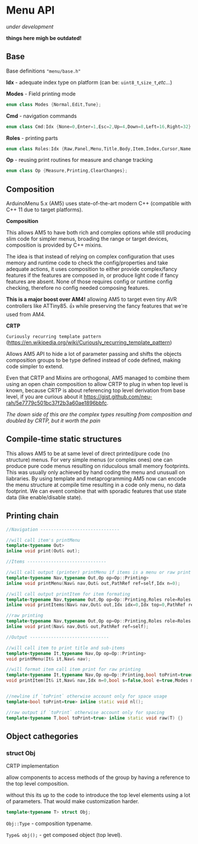 # Menu API

_under development_

**things here migh be outdated!**

## Base

Base definitions `"menu/base.h"`

**Idx** - adequate index type on platform (can be: `uint8_t`,`size_t`,_etc..._)

**Modes** - Field printing mode

```c++
enum class Modes {Normal,Edit,Tune};
```

**Cmd** - navigation commands

```c++
enum class Cmd:Idx {None=0,Enter=1,Esc=2,Up=4,Down=8,Left=16,Right=32};
```

**Roles** - printing parts
```c++
enum class Roles:Idx {Raw,Panel,Menu,Title,Body,Item,Index,Cursor,Name,Mode,Value,Unit};
```

**Op** - reusing print routines for measure and change tracking

```c++
enum class Op {Measure,Printing,ClearChanges};
```

## Composition

ArduinoMenu 5.x (AM5) uses state-of-the-art modern C++ (compatible with C++ 11 due to target platforms).

**Composition**

This allows AM5 to have both rich and complex options while still producing slim code for simpler menus, broading the range or target devices, composition is provided by C++ mixins.

The idea is that instead of relying on complex configuration that uses memory and runtime code to check the config/properties and take adequate actions, it uses composition to either provide complex/fancy features if the features are composed in, or produce light code if fancy features are absent. None of those requires config or runtime config checking, therefore no config needed composing features.

**This is a major boost over AM4!** allowing AM5 to target even tiny AVR controllers like ATTiny85. :+1: while preserving the fancy features that we're used from AM4.

**CRTP**

`Curiously recurring template pattern` (https://en.wikipedia.org/wiki/Curiously_recurring_template_pattern)

Allows AM5 API to hide a lot of parameter passing and shifts the objects composition groups to be type defined instead of code defined, making code simpler to extend.

Even that CRTP and Mixins are orthogonal, AM5 managed to combine them using an open chain composition to allow CRTP to plug in when top level is known, because CRTP is about referencing top level derivation from base level, if you are curious about it https://gist.github.com/neu-rah/5e7779c501bc37f2b3a60ae1896bbfc.

_The down side of this are the complex types resulting from composition and doubled by CRTP, but it worth the pain_

## Compile-time static structures

This allows AM5 to be at same level of direct printed/pure code (no structure) menus.
For very simple menus (or complex ones) one can produce pure code menus resulting on riduculous small memory footprints.
This was usually only achieved by hand coding the menu and unusuall on liabraries. By using template and metaprogramming AM5 now can encode the menu structure at compile time resulting in a code only menu, no data footprint. We can event combine that with sporadic features that use state data (like enable/disable state).

## Printing chain

```c++
//Navigation ------------------------------

//will call item's printMenu
template<typename Out>
inline void print(Out& out);

//Items ------------------------------

//will call output (printer) printMenu if items is a menu or raw print for simple items
template<typename Nav,typename Out,Op op=Op::Printing>
inline void printMenu(Nav& nav,Out& out,PathRef ref=self,Idx n=0);

//will call output printItem for item formating
template<typename Nav,typename Out,Op op=Op::Printing,Roles role=Roles::Raw>
inline void printItems(Nav& nav,Out& out,Idx idx=0,Idx top=0,PathRef ref=self,bool fullPrint=true);

//raw printing
template<typename Nav,typename Out,Op op=Op::Printing,Roles role=Roles::Raw>
inline void print(Nav& nav,Out& out,PathRef ref=self);

//Output ------------------------------

//will call item to print title and sub-items
template<typename It,typename Nav,Op op=Op::Printing>
void printMenu(It& it,Nav& nav);

//will format item call item print for raw printing
template<typename It,typename Nav,Op op=Op::Printing,bool toPrint=true>
void printItem(It& it,Nav& nav,Idx n=0,bool s=false,bool e=true,Modes m=Modes::Normal);


//newline if `toPrint` otherwise account only for space usage
template<bool toPrint=true> inline static void nl();

//raw output if `toPrint` otherwise account only for spacing
template<typename T,bool toPrint=true> inline static void raw(T) {}

```

## Object cathegories

### struct **Obj**

CRTP implementation

allow components to access methods of the group by having a reference to the top level composition.

without this its up to the code to introduce the top level elements using a lot of parameters. That would make customization harder.

```c++
template<typename T> struct Obj;
```

`Obj::Type` - composition typename.

`Type& obj();` - get composed object (top level).
